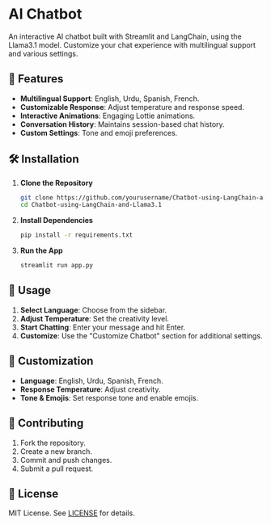 # AI Chatbot

An interactive AI chatbot built with Streamlit and LangChain, using the Llama3.1 model. Customize your chat experience with multilingual support and various settings.

## 📝 Features

- **Multilingual Support**: English, Urdu, Spanish, French.
- **Customizable Response**: Adjust temperature and response speed.
- **Interactive Animations**: Engaging Lottie animations.
- **Conversation History**: Maintains session-based chat history.
- **Custom Settings**: Tone and emoji preferences.

## 🛠 Installation

1. **Clone the Repository**
   ```bash
   git clone https://github.com/yourusername/Chatbot-using-LangChain-and-Llama3.1.git
   cd Chatbot-using-LangChain-and-Llama3.1
   ```

2. **Install Dependencies**
   ```bash
   pip install -r requirements.txt
   ```

3. **Run the App**
   ```bash
   streamlit run app.py
   ```

## 🚀 Usage

1. **Select Language**: Choose from the sidebar.
2. **Adjust Temperature**: Set the creativity level.
3. **Start Chatting**: Enter your message and hit Enter.
4. **Customize**: Use the "Customize Chatbot" section for additional settings.

## 🎨 Customization

- **Language**: English, Urdu, Spanish, French.
- **Response Temperature**: Adjust creativity.
- **Tone & Emojis**: Set response tone and enable emojis.

## 🤝 Contributing

1. Fork the repository.
2. Create a new branch.
3. Commit and push changes.
4. Submit a pull request.

## 📜 License

MIT License. See [LICENSE](LICENSE) for details.
